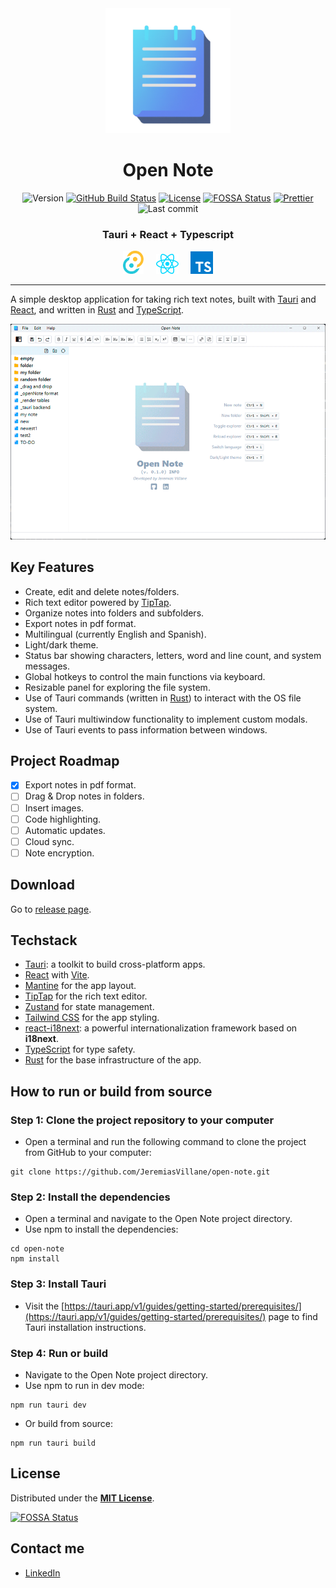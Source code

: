 <div align="center">
<img alt="Open Note" src="./public/open-note.png" width="200" />

# Open Note

![Version](https://img.shields.io/github/package-json/v/jeremiasvillane/open-note.svg)
<a href="https://github.com/jeremiasvillane/open-note/releases/latest"><img src="https://github.com/jeremiasvillane/open-note/actions/workflows/release.yml/badge.svg" alt="GitHub Build Status" /></a>
[![License](https://badgen.net/github/license/jeremiasvillane/open-note)](https://github.com/jeremiasvillane/open-note/blob/main/LICENSE)
[![FOSSA Status](https://app.fossa.com/api/projects/git%2Bgithub.com%2FJeremiasVillane%2Fopen-note.svg?type=shield)](https://app.fossa.com/projects/git%2Bgithub.com%2FJeremiasVillane%2Fopen-note?ref=badge_shield)
[![Prettier](https://img.shields.io/badge/code_style-prettier-ff69b4.svg)](https://github.com/prettier/prettier)
![Last commit](https://badgen.net/github/last-commit/jeremiasvillane/open-note)

### Tauri + React + Typescript

<a href="https://tauri.app/" target="_blank" rel="noopener noreferrer"><img alt="Tauri" src="./public/tauri.svg" width="33" /></a>&nbsp; &nbsp; &nbsp;<a href="https://react.dev" target="_blank" rel="noopener noreferrer"><img alt="React" src="./public/react.svg" width="36" /></a>&nbsp; &nbsp; &nbsp;<a href="https://www.typescriptlang.org/" target="_blank" rel="noopener noreferrer"><img alt="TypeScript" src="./public/typescript.svg" width="36" /></a>

</div>

---

A simple desktop application for taking rich text notes, built with [Tauri](https://tauri.app/) and [React](https://react.dev/), and written in [Rust](https://www.rust-lang.org/) and [TypeScript](https://www.typescriptlang.org/).

<div align="center"><img src="./public/open-note-screens.gif" alt="Open Note screen capture" width="555" /></div>

## Key Features

- Create, edit and delete notes/folders.
- Rich text editor powered by [TipTap](https://tiptap.dev/).
- Organize notes into folders and subfolders.
- Export notes in pdf format.
- Multilingual (currently English and Spanish).
- Light/dark theme.
- Status bar showing characters, letters, word and line count, and system messages.
- Global hotkeys to control the main functions via keyboard.
- Resizable panel for exploring the file system.
- Use of Tauri commands (written in [Rust](https://www.rust-lang.org/)) to interact with the OS file system.
- Use of Tauri multiwindow functionality to implement custom modals.
- Use of Tauri events to pass information between windows.

## Project Roadmap

- [x] Export notes in pdf format.
- [ ] Drag & Drop notes in folders.
- [ ] Insert images.
- [ ] Code highlighting.
- [ ] Automatic updates.
- [ ] Cloud sync.
- [ ] Note encryption.

## Download

Go to [release page](https://github.com/JeremiasVillane/open-note/releases/latest).

## Techstack

- [Tauri](https://tauri.app/): a toolkit to build cross-platform apps.
- [React](https://react.dev/) with [Vite](https://github.com/vitejs/vite).
- [Mantine](https://mantine.dev/) for the app layout.
- [TipTap](https://tiptap.dev/) for the rich text editor.
- [Zustand](https://docs.pmnd.rs/zustand/getting-started/introduction) for state management.
- [Tailwind CSS](https://tailwindcss.com/) for the app styling.
- [react-i18next](https://react.i18next.com/): a powerful internationalization framework based on <strong>i18next</strong>.
- [TypeScript](https://www.typescriptlang.org/) for type safety.
- [Rust](https://www.rust-lang.org/) for the base infrastructure of the app.

## How to run or build from source

### Step 1: Clone the project repository to your computer

- Open a terminal and run the following command to clone the project from GitHub to your computer:

```
git clone https://github.com/JeremiasVillane/open-note.git
```

### Step 2: Install the dependencies

- Open a terminal and navigate to the Open Note project directory.
- Use npm to install the dependencies:

```
cd open-note
npm install
```

### Step 3: Install Tauri

- Visit the [https://tauri.app/v1/guides/getting-started/prerequisites/](https://tauri.app/v1/guides/getting-started/prerequisites/) page to find Tauri installation instructions.

### Step 4: Run or build

- Navigate to the Open Note project directory.
- Use npm to run in dev mode:

```
npm run tauri dev
```

- Or build from source:

```
npm run tauri build
```

## License

Distributed under the [**MIT License**](LICENSE).

[![FOSSA Status](https://app.fossa.com/api/projects/git%2Bgithub.com%2FJeremiasVillane%2Fopen-note.svg?type=large)](https://app.fossa.com/projects/git%2Bgithub.com%2FJeremiasVillane%2Fopen-note?ref=badge_large)

## Contact me

- [LinkedIn](https://snppr.vercel.app/2Vt7W2xMe)

